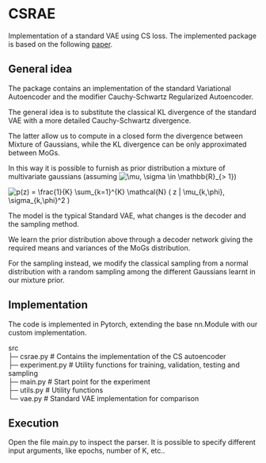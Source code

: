 # CSRAE
Implementation of a standard VAE using CS loss. The implemented package is based on the following [paper](https://arxiv.org/pdf/2101.02149.pdf).

## General idea

The package contains an implementation of the standard Variational Autoencoder and the modifier Cauchy-Schwartz Regularized Autoencoder.

The general idea is to substitute the classical KL divergence of the standard VAE with a more detailed Cauchy-Schwartz divergence. 

The latter allow us to compute in a closed form the divergence between Mixture of Gaussians, while the KL divergence can be only approximated between MoGs.

In this way it is possible to furnish as prior distribution a mixture of multivariate gaussians (assuming <img src="https://latex.codecogs.com/svg.image?\mu, \sigma \in \mathbb{R}_{> 1}" title="\mu, \sigma \in \mathbb{R}_{> 1}" />)

<img src="https://latex.codecogs.com/svg.image?p(z)&space;=&space;\frac{1}{K}&space;\sum_{k=1}^{K}&space;\mathcal{N}&space;(&space;z&space;|&space;\mu_{k,\phi},&space;\sigma_{k,\phi}^2&space;)" title="p(z) = \frac{1}{K} \sum_{k=1}^{K} \mathcal{N} ( z | \mu_{k,\phi}, \sigma_{k,\phi}^2 )" />


The model is the typical Standard VAE, what changes is the decoder and the sampling method.

We learn the prior distribution above through a decoder network giving the required means and variances of the MoGs distribution.

For the sampling instead, we modify the classical sampling from a normal distribution with a random sampling among the different Gaussians learnt in our mixture prior.


## Implementation

The code is implemented in Pytorch, extending the base nn.Module with our custom implementation. 

src                                     
├─ csrae.py # Contains the implementation of the CS autoencoder           
├─ experiment.py # Utility functions for training, validation, testing and sampling                 
├─ main.py # Start point for the experiment                     
├─ utils.py # Utility functions  
└─ vae.py # Standard VAE implementation for comparison  


## Execution 

Open the file main.py to inspect the parser. It is possible to specify different input arguments, like epochs, number of K, etc..